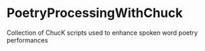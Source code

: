 PoetryProcessingWithChuck
=========================

Collection of ChucK scripts used to enhance spoken word poetry performances
